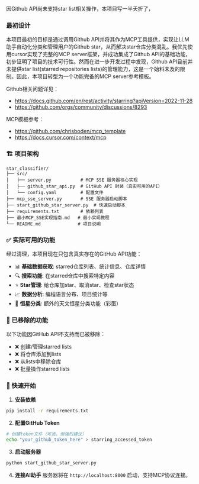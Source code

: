 因Github API尚未支持star list相关操作，本项目写一半夭折了，

### 最初设计

本项目最初的目标是通过调用Github API并将其作为MCP工具提供，实现让LLM助手自动化分类和管理用户的Github star，从而解决star仓库分类混乱。我优先使用cursor实现了完整的MCP server框架，并成功集成了Github API的基础功能，初步证明了项目的技术可行性。然而在进一步开发过程中发现，Github API目前并未提供star list(starred repositories lists)的管理能力，这是一个始料未及的限制。因此，本项目转型为一个功能完备的MCP server参考模板。

Github相关问题详见：
- https://docs.github.com/en/rest/activity/starring?apiVersion=2022-11-28
- https://github.com/orgs/community/discussions/8293

MCP模板参考：
- https://github.com/chrisboden/mcp_template
- https://docs.cursor.com/context/mcp


### 🏗️ 项目架构

```
star_classifier/
├── src/
│   ├── server.py           # MCP SSE 服务器核心实现
│   ├── github_star_api.py  # GitHub API 封装（真实可用的API）
│   └── config.yaml         # 配置文件
├── mcp_sse_server.py       # SSE 服务器启动脚本  
├── start_github_star_server.py  # 快速启动脚本
├── requirements.txt        # 依赖列表
├── 最小MCP_SSE实现指南.md   # 最小实现教程
└── README.md              # 项目说明
```

### ✅ 实际可用的功能

经过清理，本项目现在只包含真实存在的GitHub API功能：

- 📊 **基础数据获取**: starred仓库列表、统计信息、仓库详情
- 🔍 **搜索功能**: 在starred仓库中搜索特定内容
- ⭐ **Star管理**: 给仓库加star、取消star、检查star状态
- 📈 **数据分析**: 编程语言分布、项目统计等
- 🌟 **恒星分类**: 额外的天文恒星分类功能（彩蛋）

### 🚫 已移除的功能

以下功能因GitHub API不支持而已被移除：
- ❌ 创建/管理starred lists
- ❌ 将仓库添加到lists
- ❌ 从lists中移除仓库
- ❌ 批量操作starred lists

### 🚀 快速开始

1. **安装依赖**
```bash
pip install -r requirements.txt
```

2. **配置GitHub Token**
```bash
# 创建token文件（可选，但强烈建议）
echo "your_github_token_here" > starring_accessed_token
```

3. **启动服务器**
```bash
python start_github_star_server.py
```

4. **连接AI助手**
服务器将在 `http://localhost:8000` 启动，支持MCP协议连接。

